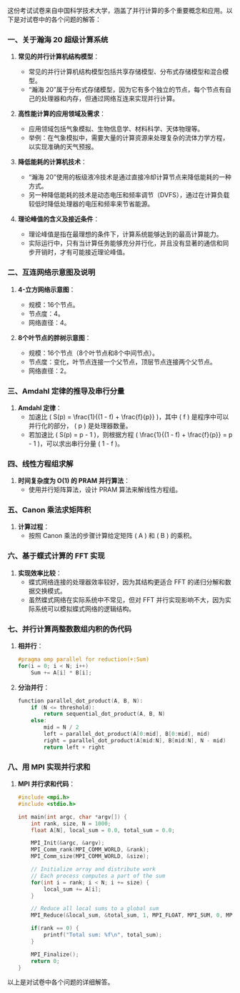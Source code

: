 这份考试试卷来自中国科学技术大学，涵盖了并行计算的多个重要概念和应用。以下是对试卷中的各个问题的解答：

### 一、关于瀚海 20 超级计算系统
1. **常见的并行计算机结构模型**：
   - 常见的并行计算机结构模型包括共享存储模型、分布式存储模型和混合模型。
   - “瀚海 20”属于分布式存储模型，因为它有多个独立的节点，每个节点有自己的处理器和内存，但通过网络互连来实现并行计算。

2. **高性能计算的应用领域及需求**：
   - 应用领域包括气象模拟、生物信息学、材料科学、天体物理等。
   - 举例：在气象模拟中，需要大量的计算资源来处理复杂的流体力学方程，以实现准确的天气预报。

3. **降低能耗的计算机技术**：
   - “瀚海 20”使用的板级液冷技术是通过直接冷却计算节点来降低能耗的一种方式。
   - 另一种降低能耗的技术是动态电压和频率调节（DVFS），通过在计算负载较低时降低处理器的电压和频率来节省能源。

4. **理论峰值的含义及接近条件**：
   - 理论峰值是指在最理想的条件下，计算系统能够达到的最高计算能力。
   - 实际运行中，只有当计算任务能够充分并行化，并且没有显著的通信和同步开销时，才有可能接近理论峰值。

### 二、互连网络示意图及说明
1. **4-立方网络示意图**：
   - 规模：16个节点。
   - 节点度：4。
   - 网络直径：4。

2. **8个叶节点的胖树示意图**：
   - 规模：16个节点（8个叶节点和8个中间节点）。
   - 节点度：变化，叶节点连接一个父节点，顶层节点连接两个父节点。
   - 网络直径：2。

### 三、Amdahl 定律的推导及串行分量
1. **Amdahl 定律**：
   - 加速比 \( S(p) = \frac{1}{(1 - f) + \frac{f}{p}} \)，其中 \( f \) 是程序中可以并行化的部分， \( p \) 是处理器数量。
   - 若加速比 \( S(p) = p - 1 \)，则根据方程 \( \frac{1}{(1 - f) + \frac{f}{p}} = p - 1 \)，可以求出串行分量 \( 1 - f \)。

### 四、线性方程组求解
1. **时间复杂度为 O(1) 的 PRAM 并行算法**：
   - 使用并行矩阵算法，设计 PRAM 算法来解线性方程组。

### 五、Canon 乘法求矩阵积
1. **计算过程**：
   - 按照 Canon 乘法的步骤计算给定矩阵 \( A \) 和 \( B \) 的乘积。

### 六、基于蝶式计算的 FFT 实现
1. **实现效率比较**：
   - 蝶式网络连接的处理器效率较好，因为其结构更适合 FFT 的递归分解和数据交换模式。
   - 虽然蝶式网络在实际系统中不常见，但对 FFT 并行实现影响不大，因为实际系统可以模拟蝶式网络的逻辑结构。

### 七、并行计算两整数数组内积的伪代码
1. **相并行**：
   ```c
   #pragma omp parallel for reduction(+:Sum)
   for(i = 0; i < N; i++)
       Sum += A[i] * B[i];
   ```

2. **分治并行**：
   ```c
   function parallel_dot_product(A, B, N):
       if (N <= threshold):
           return sequential_dot_product(A, B, N)
       else:
           mid = N / 2
           left = parallel_dot_product(A[0:mid], B[0:mid], mid)
           right = parallel_dot_product(A[mid:N], B[mid:N], N - mid)
           return left + right
   ```

### 八、用 MPI 实现并行求和
1. **MPI 并行求和代码**：
   ```c
   #include <mpi.h>
   #include <stdio.h>

   int main(int argc, char *argv[]) {
       int rank, size, N = 1000;
       float A[N], local_sum = 0.0, total_sum = 0.0;

       MPI_Init(&argc, &argv);
       MPI_Comm_rank(MPI_COMM_WORLD, &rank);
       MPI_Comm_size(MPI_COMM_WORLD, &size);

       // Initialize array and distribute work
       // Each process computes a part of the sum
       for(int i = rank; i < N; i += size) {
           local_sum += A[i];
       }

       // Reduce all local sums to a global sum
       MPI_Reduce(&local_sum, &total_sum, 1, MPI_FLOAT, MPI_SUM, 0, MPI_COMM_WORLD);

       if(rank == 0) {
           printf("Total sum: %f\n", total_sum);
       }

       MPI_Finalize();
       return 0;
   }
   ```

以上是对试卷中各个问题的详细解答。